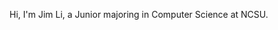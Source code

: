 Hi, I'm Jim Li, a Junior majoring in Computer Science at NCSU.

<!---
jimli3/jimli3 is a ✨ special ✨ repository because its `README.md` (this file) appears on your GitHub profile.
You can click the Preview link to take a look at your changes.
--->
